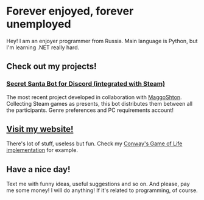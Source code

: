 # Forever enjoyed, forever unemployed

Hey! I am an enjoyer programmer from Russia. Main language is Python, but I'm learning .NET really hard.


## Check out my projects!

### [Secret Santa Bot for Discord (integrated with Steam)](https://github.com/Dest0re/discord-secret-santa)

The most recent project developed in collaboration with [MaggoShton](https://github.com/MaggoShton).
Collecting Steam games as presents, this bot distributes them between all the participants. Genre preferences and PC requirements account!


## [Visit my website!](https://dest0re.ru/)

There's lot of stuff, useless but fun.
Check my [Conway's Game of Life implementation](https://dest0re.ru/life/) for example.


## Have a nice day!
Text me with funny ideas, useful suggestions and so on. And please, pay me some money! I will do anything! If it's related to programming, of course.
